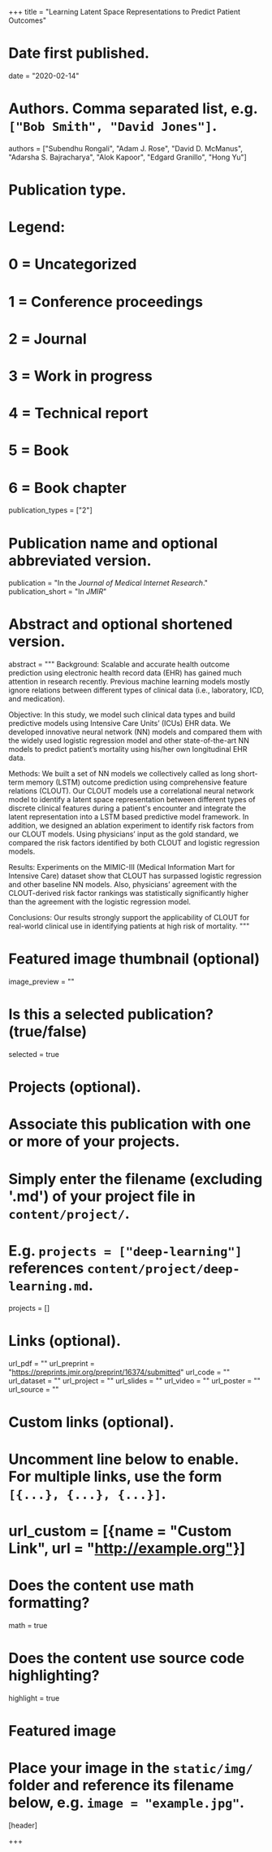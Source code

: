+++
title = "Learning Latent Space Representations to Predict Patient Outcomes"

# Date first published.
date = "2020-02-14"

# Authors. Comma separated list, e.g. `["Bob Smith", "David Jones"]`.
authors = ["Subendhu Rongali", "Adam J. Rose", "David D. McManus", "Adarsha S. Bajracharya", "Alok Kapoor", "Edgard Granillo", "Hong Yu"]

# Publication type.
# Legend:
# 0 = Uncategorized
# 1 = Conference proceedings
# 2 = Journal
# 3 = Work in progress
# 4 = Technical report
# 5 = Book
# 6 = Book chapter
publication_types = ["2"]

# Publication name and optional abbreviated version.
publication = "In the *Journal of Medical Internet Research*."
publication_short = "In *JMIR*"

# Abstract and optional shortened version.
abstract = """
Background: Scalable and accurate health outcome prediction using electronic health record data (EHR) has gained much attention in research recently. Previous machine learning models mostly ignore relations between different types of clinical data (i.e., laboratory, ICD, and medication).

Objective: In this study, we model such clinical data types and build predictive models using Intensive Care Units’ (ICUs) EHR data. We developed innovative neural network (NN) models and compared them with the widely used logistic regression model and other state-of-the-art NN models to predict patient’s mortality using his/her own longitudinal EHR data.

Methods: We built a set of NN models we collectively called as long short-term memory (LSTM) outcome prediction using comprehensive feature relations (CLOUT). Our CLOUT models use a correlational neural network model to identify a latent space representation between different types of discrete clinical features during a patient's encounter and integrate the latent representation into a LSTM based predictive model framework. In addition, we designed an ablation experiment to identify risk factors from our CLOUT models. Using physicians’ input as the gold standard, we compared the risk factors identified by both CLOUT and logistic regression models.

Results: Experiments on the MIMIC-III (Medical Information Mart for Intensive Care) dataset show that CLOUT has surpassed logistic regression and other baseline NN models. Also, physicians’ agreement with the CLOUT-derived risk factor rankings was statistically significantly higher than the agreement with the logistic regression model.

Conclusions: Our results strongly support the applicability of CLOUT for real-world clinical use in identifying patients at high risk of mortality.
"""

# Featured image thumbnail (optional)
image_preview = ""

# Is this a selected publication? (true/false)
selected = true

# Projects (optional).
#   Associate this publication with one or more of your projects.
#   Simply enter the filename (excluding '.md') of your project file in `content/project/`.
#   E.g. `projects = ["deep-learning"]` references `content/project/deep-learning.md`.
projects = []

# Links (optional).
url_pdf = ""
url_preprint = "https://preprints.jmir.org/preprint/16374/submitted"
url_code = ""
url_dataset = ""
url_project = ""
url_slides = ""
url_video = ""
url_poster = ""
url_source = ""

# Custom links (optional).
#   Uncomment line below to enable. For multiple links, use the form `[{...}, {...}, {...}]`.
# url_custom = [{name = "Custom Link", url = "http://example.org"}]

# Does the content use math formatting?
math = true

# Does the content use source code highlighting?
highlight = true

# Featured image
# Place your image in the `static/img/` folder and reference its filename below, e.g. `image = "example.jpg"`.
[header]

+++
